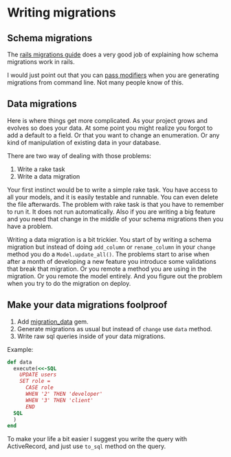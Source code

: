 # Writing migrations

## Schema migrations

The [rails migrations guide](http://edgeguides.rubyonrails.org/active_record_migrations.html) does a very good job of
explaining how schema migrations work in rails.

I would just point out that you can [pass modifiers](http://edgeguides.rubyonrails.org/active_record_migrations.html#passing-modifiers) when you are generating migrations from command line. Not many people know of this.

## Data migrations

Here is where things get more complicated. As your project grows and evolves so does your data. At some point you might realize you forgot to add a default to a field. Or that you want to change an enumeration. Or any kind of manipulation of existing data in your database.

There are two way of dealing with those problems:
1. Write a rake task
2. Write a data migration

Your first instinct would be to write a simple rake task. You have access to all your models, and it is easily testable and runnable. You can even delete the file afterwards. The problem with rake task is that you have to remember to run it. It does not run automatically. Also if you are writing a big feature and you need that change in the middle of your schema migrations then you have a problem.

Writing a data migration is a bit trickier. You start of by writing a schema migration but instead of doing `add_column` or `rename_column` in your `change` method you do a `Model.update_all()`. The problems start to arise when after a month of developing a new feature you introduce some validations that break that migration. Or you remote a method you are using in the migration. Or you remote the model entirely. And you figure out the problem when you try to do the migration on deploy.

## Make your data migrations foolproof

1. Add [migration_data](https://github.com/ka8725/migration_data) gem.
2. Generate migrations as usual but instead of `change` use `data` method.
3. Write raw sql queries inside of your data migrations.

Example:
``` ruby
def data
  execute(<<-SQL
    UPDATE users
    SET role =
      CASE role
      WHEN '2' THEN 'developer'
      WHEN '3' THEN 'client'
      END
  SQL
  )
end
```

To make your life a bit easier I suggest you write the query with ActiveRecord, and just use `to_sql` method on the query.
